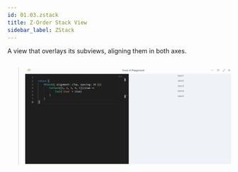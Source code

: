 ```yaml
---
id: 01.03.zstack
title: Z-Order Stack View
sidebar_label: ZStack
---
```


A view that overlays its subviews, aligning them in both axes.

``` ts

```
>![Tuval UI Playground](./images/01.02_01.png)

